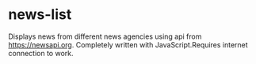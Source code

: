 # news-list
Displays news from different news agencies using api from https://newsapi.org.
Completely written with JavaScript.Requires internet connection to work.

